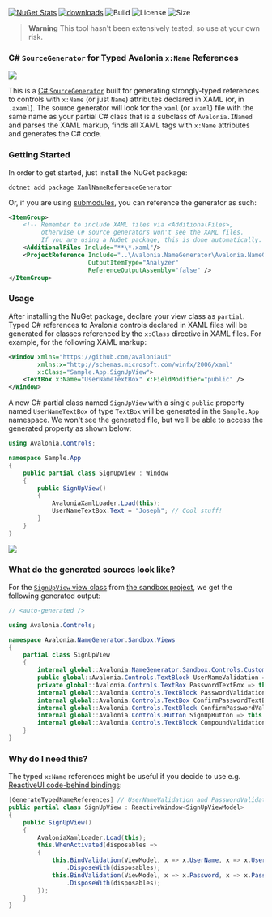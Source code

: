 [![NuGet Stats](https://img.shields.io/nuget/v/XamlNameReferenceGenerator.svg)](https://www.nuget.org/packages/XamlNameReferenceGenerator) [![downloads](https://img.shields.io/nuget/dt/XamlNameReferenceGenerator)](https://www.nuget.org/packages/XamlNameReferenceGenerator) ![Build](https://github.com/avaloniaui/Avalonia.NameGenerator/workflows/Build/badge.svg) ![License](https://img.shields.io/github/license/avaloniaui/Avalonia.NameGenerator.svg) ![Size](https://img.shields.io/github/repo-size/avaloniaui/Avalonia.NameGenerator.svg)

> **Warning** This tool hasn't been extensively tested, so use at your own risk.

### C# `SourceGenerator` for Typed Avalonia `x:Name` References 

<img src="https://hsto.org/webt/6a/j6/v5/6aj6v5vemc3g6zqcks0wm_irg1s.gif" />

This is a [C# `SourceGenerator`](https://devblogs.microsoft.com/dotnet/introducing-c-source-generators/) built for generating strongly-typed references to controls with `x:Name` (or just `Name`) attributes declared in XAML (or, in `.axaml`). The source generator will look for the `xaml` (or `axaml`) file with the same name as your partial C# class that is a subclass of `Avalonia.INamed` and parses the XAML markup, finds all XAML tags with `x:Name` attributes and generates the C# code.

### Getting Started

In order to get started, just install the NuGet package:

```
dotnet add package XamlNameReferenceGenerator
```

Or, if you are using [submodules](https://git-scm.com/docs/git-submodule), you can reference the generator as such:

```xml
<ItemGroup>
    <!-- Remember to include XAML files via <AdditionalFiles>,
         otherwise C# source generators won't see the XAML files.
         If you are using a NuGet package, this is done automatically. -->
    <AdditionalFiles Include="**\*.xaml"/>
    <ProjectReference Include="..\Avalonia.NameGenerator\Avalonia.NameGenerator.csproj"
                      OutputItemType="Analyzer"
                      ReferenceOutputAssembly="false" />
</ItemGroup>
```

### Usage

After installing the NuGet package, declare your view class as `partial`. Typed C# references to Avalonia controls declared in XAML files will be generated for classes referenced by the `x:Class` directive in XAML files. For example, for the following XAML markup:

```xml
<Window xmlns="https://github.com/avaloniaui"
        xmlns:x="http://schemas.microsoft.com/winfx/2006/xaml"
        x:Class="Sample.App.SignUpView">
    <TextBox x:Name="UserNameTextBox" x:FieldModifier="public" />
</Window>
```

A new C# partial class named `SignUpView` with a single `public` property named `UserNameTextBox` of type `TextBox` will be generated in the `Sample.App` namespace. We won't see the generated file, but we'll be able to access the generated property as shown below:

```cs
using Avalonia.Controls;

namespace Sample.App
{
    public partial class SignUpView : Window
    {
        public SignUpView()
        {
            AvaloniaXamlLoader.Load(this);
            UserNameTextBox.Text = "Joseph"; // Cool stuff!
        }
    }
}
```

<img src="https://hsto.org/getpro/habr/post_images/d9f/4aa/a1e/d9f4aaa1eb450f5dd2fca66631bc16a0.gif" />

### What do the generated sources look like?

For the [`SignUpView` view class](https://github.com/avaloniaui/Avalonia.NameGenerator/blob/main/src/Avalonia.NameGenerator.Sandbox/Views/SignUpView.xaml) from [the sandbox project](https://github.com/avaloniaui/Avalonia.NameGenerator/tree/main/Avalonia.NameGenerator.Sandbox), we get the following generated output:

```cs
// <auto-generated />

using Avalonia.Controls;

namespace Avalonia.NameGenerator.Sandbox.Views
{
    partial class SignUpView
    {
        internal global::Avalonia.NameGenerator.Sandbox.Controls.CustomTextBox UserNameTextBox => this.FindControl<global::Avalonia.NameGenerator.Sandbox.Controls.CustomTextBox>("UserNameTextBox");
        public global::Avalonia.Controls.TextBlock UserNameValidation => this.FindControl<global::Avalonia.Controls.TextBlock>("UserNameValidation");
        private global::Avalonia.Controls.TextBox PasswordTextBox => this.FindControl<global::Avalonia.Controls.TextBox>("PasswordTextBox");
        internal global::Avalonia.Controls.TextBlock PasswordValidation => this.FindControl<global::Avalonia.Controls.TextBlock>("PasswordValidation");
        internal global::Avalonia.Controls.TextBox ConfirmPasswordTextBox => this.FindControl<global::Avalonia.Controls.TextBox>("ConfirmPasswordTextBox");
        internal global::Avalonia.Controls.TextBlock ConfirmPasswordValidation => this.FindControl<global::Avalonia.Controls.TextBlock>("ConfirmPasswordValidation");
        internal global::Avalonia.Controls.Button SignUpButton => this.FindControl<global::Avalonia.Controls.Button>("SignUpButton");
        internal global::Avalonia.Controls.TextBlock CompoundValidation => this.FindControl<global::Avalonia.Controls.TextBlock>("CompoundValidation");
    }
}
```

### Why do I need this?

The typed `x:Name` references might be useful if you decide to use e.g. [ReactiveUI code-behind bindings](https://www.reactiveui.net/docs/handbook/data-binding/):

```cs
[GenerateTypedNameReferences] // UserNameValidation and PasswordValidation are auto generated.
public partial class SignUpView : ReactiveWindow<SignUpViewModel>
{
    public SignUpView()
    {
        AvaloniaXamlLoader.Load(this);
        this.WhenActivated(disposables =>
        {
            this.BindValidation(ViewModel, x => x.UserName, x => x.UserNameValidation.Text)
                .DisposeWith(disposables);
            this.BindValidation(ViewModel, x => x.Password, x => x.PasswordValidation.Text)
                .DisposeWith(disposables);
        });
    }
}
```

